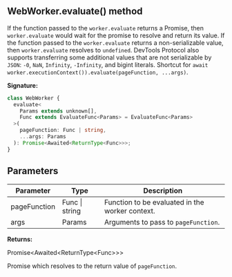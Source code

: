 ## WebWorker.evaluate() method

If the function passed to the `worker.evaluate` returns a Promise, then `worker.evaluate` would wait for the promise to resolve and return its value. If the function passed to the `worker.evaluate` returns a non-serializable value, then `worker.evaluate` resolves to `undefined`. DevTools Protocol also supports transferring some additional values that are not serializable by `JSON`: `-0`, `NaN`, `Infinity`, `-Infinity`, and bigint literals. Shortcut for `await worker.executionContext()).evaluate(pageFunction, ...args)`.

**Signature:**

```typescript
class WebWorker {
  evaluate<
    Params extends unknown[],
    Func extends EvaluateFunc<Params> = EvaluateFunc<Params>
  >(
    pageFunction: Func | string,
    ...args: Params
  ): Promise<Awaited<ReturnType<Func>>>;
}
```

## Parameters

| Parameter    | Type           | Description                                     |
| ------------ | -------------- | ----------------------------------------------- |
| pageFunction | Func \| string | Function to be evaluated in the worker context. |
| args         | Params         | Arguments to pass to <code>pageFunction</code>. |

**Returns:**

Promise&lt;Awaited&lt;ReturnType&lt;Func&gt;&gt;&gt;

Promise which resolves to the return value of `pageFunction`.
